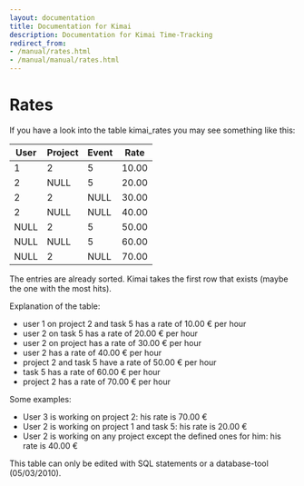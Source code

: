 ```yaml
---
layout: documentation
title: Documentation for Kimai
description: Documentation for Kimai Time-Tracking
redirect_from:
- /manual/rates.html
- /manual/manual/rates.html
---
```

# Rates

If you have a look into the table kimai_rates you may see something like this:

| User | Project | Event | Rate |
| -- | -- | -- | -- |
| 1 | 2 | 5 | 10.00 |
| 2 | NULL | 5 | 20.00 |
| 2 | 2 | NULL | 30.00 |
| 2 | NULL | NULL | 40.00 |
| NULL | 2 | 5 | 50.00 |
| NULL | NULL | 5 | 60.00 |
| NULL | 2 | NULL | 70.00 |

The entries are already sorted. Kimai takes the first row that exists (maybe the one with the most hits).

Explanation of the table:

- user 1 on project 2 and task 5 has a rate of 10.00 € per hour
- user 2 on task 5 has a rate of 20.00 € per hour
- user 2 on project has a rate of 30.00 € per hour
- user 2 has a rate of 40.00 € per hour
- project 2 and task 5 have a rate of 50.00 € per hour
- task 5 has a rate of 60.00 € per hour
- project 2 has a rate of 70.00 € per hour

Some examples:
- User 3 is working on project 2: his rate is 70.00 €
- User 2 is working on project 1 and task 5: his rate is 20.00 €
- User 2 is working on any project except the defined ones for him: his rate is 40.00 €

This table can only be edited with SQL statements or a database-tool (05/03/2010).
